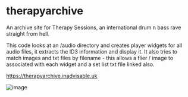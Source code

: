 # therapyarchive
An archive site for Therapy Sessions, an international drum n bass rave straight from hell.

This code looks at an /audio directory and creates player widgets for all audio files, it extracts the ID3 information and display it. It also tries to match images and txt files by filename - this allows a flier / image to associated with each widget and a set list txt file linked also.

https://therapyarchive.inadvisable.uk

![image](https://user-images.githubusercontent.com/7745805/236557875-8ca05a77-6c09-48cb-93bb-9655224a9b02.png)
